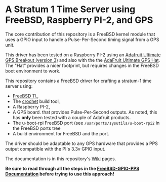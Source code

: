 # A Stratum 1 Time Server using FreeBSD, Raspberry PI-2, and GPS

The core contribution of this repository is a  FreeBSD kernel module that uses a GPIO input
to handle a Pulse-Per-Second timing signal from a GPS unit. 

This driver has been tested on a Raspberry PI-2 using
an [Adafruit Ultimate GPS Breakout (version 3)](https://www.adafruit.com/products/746) and also
with the the [AdaFruit Ultimate GPS Hat](https://www.adafruit.com/products/2324). The
"Hat" provides a nicer footprint, but requires changes in the FreeBSD boot environment to work.

This repository contains a FreeBSD driver for crafting a
stratum-1 time server using:
* [FreeBSD 11.](https://www.freebsd.org),
* The [crochet](https://github.com/freebsd/crochet) build tool,
* A Raspberry PI-2, 
* A GPS board. that provides Pulse-Per-Second outputs. As noted, this has **only** been tested with a couple of Adafruit products.
* The u-boot-rpi FreeBSD port (see `/usr/ports/sysutils/u-boot-rpi2` in the FreeBSD ports tree
* A build environment for FreeBSD and the port.

The driver should be adaptable to any GPS hardware that provides a PPS output
compatible with the PI's 3.3v GPIO input.

The documentation is in this repository's [Wiki](https://github.com/BobBallance/freebsd-gpio-pps/wiki/Home) pages.

**Be sure to read through all the steps in the [FreeBSD-GPIO-PPS Documentation](https://github.com/BobBallance/freebsd-gpio-pps/wiki/Home)
before trying to use this approach!**
